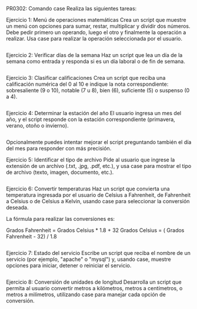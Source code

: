 PR0302: Comando case
Realiza las siguientes tareas:

Ejercicio 1: Menú de operaciones matemáticas
Crea un script que muestre un menú con opciones para sumar, restar, multiplicar y dividir dos números. Debe pedir primero un operando, luego el otro y finalmente la operación a realizar. Usa case para realizar la operación seleccionada por el usuario.
```bash
```

Ejercicio 2: Verificar días de la semana
Haz un script que lea un día de la semana como entrada y responda si es un día laboral o de fin de semana.
```bash

```

Ejercicio 3: Clasificar calificaciones
Crea un script que reciba una calificación numérica del 0 al 10 e indique la nota correspondiente: sobresaliente (9 o 10), notable (7 u 8), bien (6), suficiente (5) o suspenso (0 a 4).
```bash

```

Ejercicio 4: Determinar la estación del año
El usuario ingresa un mes del año, y el script responde con la estación correspondiente (primavera, verano, otoño o invierno).
```bash

```

Opcionalmente puedes intentar mejorar el script preguntando también el día del mes para responder con más precisión.

Ejercicio 5: Identificar el tipo de archivo
Pide al usuario que ingrese la extensión de un archivo (.txt, .jpg, .pdf, etc.), y usa case para mostrar el tipo de archivo (texto, imagen, documento, etc.).
```bash

```

Ejercicio 6: Convertir temperaturas
Haz un script que convierta una temperatura ingresada por el usuario de Celsius a Fahrenheit, de Fahrenheit a Celsius o de Celsius a Kelvin, usando case para seleccionar la conversión deseada.

La fórmula para realizar las conversiones es:

Grados Fahrenheit = Grados Celsius * 1.8 + 32
Grados Celsius = ( Grados Fahrenheit - 32) / 1.8
```bash

```
Ejercicio 7: Estado del servicio
Escribe un script que reciba el nombre de un servicio (por ejemplo, "apache" o "mysql") y, usando case, muestre opciones para iniciar, detener o reiniciar el servicio.
```bash

```

Ejercicio 8: Conversión de unidades de longitud
Desarrolla un script que permita al usuario convertir metros a kilómetros, metros a centímetros, o metros a milímetros, utilizando case para manejar cada opción de conversión.
```bash

```